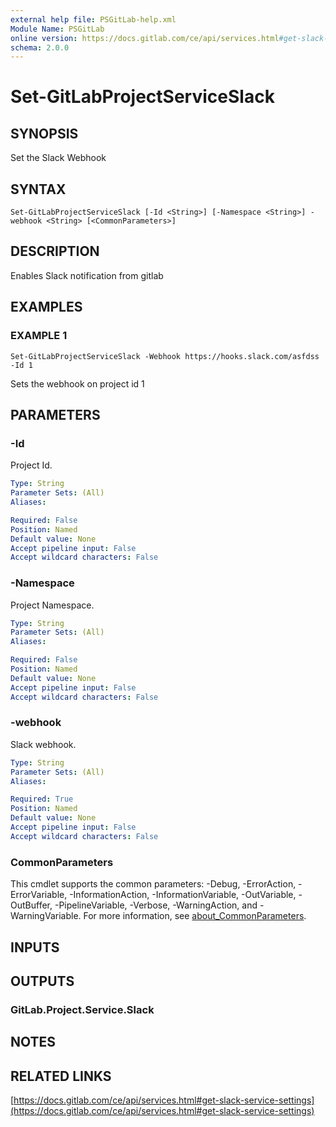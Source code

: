 ```yaml
---
external help file: PSGitLab-help.xml
Module Name: PSGitLab
online version: https://docs.gitlab.com/ce/api/services.html#get-slack-service-settings
schema: 2.0.0
---
```


# Set-GitLabProjectServiceSlack

## SYNOPSIS
Set the Slack Webhook

## SYNTAX

```
Set-GitLabProjectServiceSlack [-Id <String>] [-Namespace <String>] -webhook <String> [<CommonParameters>]
```

## DESCRIPTION
Enables Slack notification from gitlab

## EXAMPLES

### EXAMPLE 1
```
Set-GitLabProjectServiceSlack -Webhook https://hooks.slack.com/asfdss -Id 1
```

Sets the webhook on project id 1

## PARAMETERS

### -Id
Project Id.

```yaml
Type: String
Parameter Sets: (All)
Aliases:

Required: False
Position: Named
Default value: None
Accept pipeline input: False
Accept wildcard characters: False
```

### -Namespace
Project Namespace.

```yaml
Type: String
Parameter Sets: (All)
Aliases:

Required: False
Position: Named
Default value: None
Accept pipeline input: False
Accept wildcard characters: False
```

### -webhook
Slack webhook.

```yaml
Type: String
Parameter Sets: (All)
Aliases:

Required: True
Position: Named
Default value: None
Accept pipeline input: False
Accept wildcard characters: False
```

### CommonParameters
This cmdlet supports the common parameters: -Debug, -ErrorAction, -ErrorVariable, -InformationAction, -InformationVariable, -OutVariable, -OutBuffer, -PipelineVariable, -Verbose, -WarningAction, and -WarningVariable. For more information, see [about_CommonParameters](http://go.microsoft.com/fwlink/?LinkID=113216).

## INPUTS

## OUTPUTS

### GitLab.Project.Service.Slack

## NOTES

## RELATED LINKS

[https://docs.gitlab.com/ce/api/services.html#get-slack-service-settings](https://docs.gitlab.com/ce/api/services.html#get-slack-service-settings)

